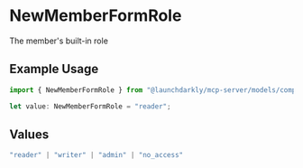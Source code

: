 # NewMemberFormRole

The member's built-in role

## Example Usage

```typescript
import { NewMemberFormRole } from "@launchdarkly/mcp-server/models/components";

let value: NewMemberFormRole = "reader";
```

## Values

```typescript
"reader" | "writer" | "admin" | "no_access"
```